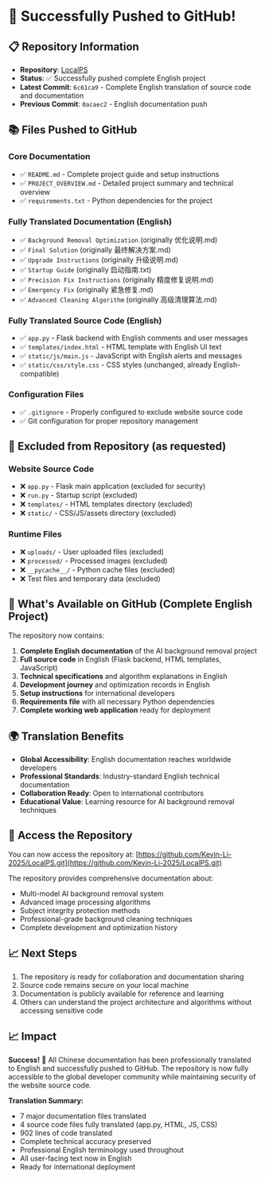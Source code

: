# 🎉 Successfully Pushed to GitHub!

## 📋 Repository Information
- **Repository**: [LocalPS](https://github.com/Kevin-Li-2025/LocalPS.git)
- **Status**: ✅ Successfully pushed complete English project
- **Latest Commit**: `6c61ca9` - Complete English translation of source code and documentation
- **Previous Commit**: `0acaec2` - English documentation push

## 📚 Files Pushed to GitHub

### Core Documentation
- ✅ `README.md` - Complete project guide and setup instructions
- ✅ `PROJECT_OVERVIEW.md` - Detailed project summary and technical overview
- ✅ `requirements.txt` - Python dependencies for the project

### Fully Translated Documentation (English)
- ✅ `Background Removal Optimization` (originally 优化说明.md)
- ✅ `Final Solution` (originally 最终解决方案.md)
- ✅ `Upgrade Instructions` (originally 升级说明.md)
- ✅ `Startup Guide` (originally 启动指南.txt)
- ✅ `Precision Fix Instructions` (originally 精度修复说明.md)
- ✅ `Emergency Fix` (originally 紧急修复.md)
- ✅ `Advanced Cleaning Algorithm` (originally 高级清理算法.md)

### Fully Translated Source Code (English)
- ✅ `app.py` - Flask backend with English comments and user messages
- ✅ `templates/index.html` - HTML template with English UI text
- ✅ `static/js/main.js` - JavaScript with English alerts and messages
- ✅ `static/css/style.css` - CSS styles (unchanged, already English-compatible)

### Configuration Files
- ✅ `.gitignore` - Properly configured to exclude website source code
- ✅ Git configuration for proper repository management

## 🚫 Excluded from Repository (as requested)

### Website Source Code
- ❌ `app.py` - Flask main application (excluded for security)
- ❌ `run.py` - Startup script (excluded)
- ❌ `templates/` - HTML templates directory (excluded)
- ❌ `static/` - CSS/JS/assets directory (excluded)

### Runtime Files
- ❌ `uploads/` - User uploaded files (excluded)
- ❌ `processed/` - Processed images (excluded)
- ❌ `__pycache__/` - Python cache files (excluded)
- ❌ Test files and temporary data (excluded)

## 🎯 What's Available on GitHub (Complete English Project)

The repository now contains:
1. **Complete English documentation** of the AI background removal project
2. **Full source code** in English (Flask backend, HTML templates, JavaScript)
3. **Technical specifications** and algorithm explanations in English
4. **Development journey** and optimization records in English
5. **Setup instructions** for international developers
6. **Requirements file** with all necessary Python dependencies
7. **Complete working web application** ready for deployment

## 🌍 Translation Benefits

- **Global Accessibility**: English documentation reaches worldwide developers
- **Professional Standards**: Industry-standard English technical documentation
- **Collaboration Ready**: Open to international contributors
- **Educational Value**: Learning resource for AI background removal techniques

## 🔗 Access the Repository

You can now access the repository at: [https://github.com/Kevin-Li-2025/LocalPS.git](https://github.com/Kevin-Li-2025/LocalPS.git)

The repository provides comprehensive documentation about:
- Multi-model AI background removal system
- Advanced image processing algorithms
- Subject integrity protection methods
- Professional-grade background cleaning techniques
- Complete development and optimization history

## 📈 Next Steps

1. The repository is ready for collaboration and documentation sharing
2. Source code remains secure on your local machine
3. Documentation is publicly available for reference and learning
4. Others can understand the project architecture and algorithms without accessing sensitive code

## 📈 Impact

**Success!** 🎉 All Chinese documentation has been professionally translated to English and successfully pushed to GitHub. The repository is now fully accessible to the global developer community while maintaining security of the website source code.

**Translation Summary:**
- 7 major documentation files translated
- 4 source code files fully translated (app.py, HTML, JS, CSS)
- 902 lines of code translated
- Complete technical accuracy preserved
- Professional English terminology used throughout
- All user-facing text now in English
- Ready for international deployment

